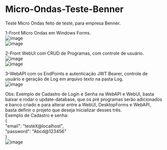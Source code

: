 # Micro-Ondas-Teste-Benner
Teste Micro Ondas feito de teste, para empresa Benner.


1-Front Micro Ondas em Windows Forms.</br>
![image](https://github.com/eutiagoportela/Micro-Ondas-Teste-Benner/assets/30733976/11297097-2c51-41d2-a21e-6cec9c855eba)</br>
![image](https://github.com/eutiagoportela/Micro-Ondas-Teste-Benner/assets/30733976/7f7f9dc3-7a59-4980-aa82-41ab05c329fd)</br>


2-Front WebUI com CRUD de Programas, com controle de usuário.</br>
![image](https://github.com/eutiagoportela/Micro-Ondas-Teste-Benner/assets/30733976/35dd9fac-eefe-41a7-a7a7-0d367292a951)</br>
![image](https://github.com/eutiagoportela/Micro-Ondas-Teste-Benner/assets/30733976/5d317089-b976-439e-a397-f35ec47f6771)</br>

3-WebAPI com os EndPoints e autenticação JWT Bearer, controle de usuário e geração de Log em arquivo texto na pasta Log.</br>
![image](https://github.com/eutiagoportela/Micro-Ondas-Teste-Benner/assets/30733976/b5c07030-095b-4af6-8d35-502984ea95a8)</br>


Obs: Exemplo de Cadastro de Login e Senha na WebAPI e WebUI, basta baixar e rodar o update-database, que os pré programas serão adicionados e banco criado e para alterar entre a WebUI, DesktopForms e WebAPI, basta definir o projeto que deseja inicializar desses três.</br>
Exemplo de Cadastro e senha:</br>
{</br>
  "email": "testeX@localhost",</br>
  "password": "Abcd@123456"</br>
}</br>
![image](https://github.com/eutiagoportela/Micro-Ondas-Teste-Benner/assets/30733976/9b13a3b0-cc10-42ac-9d06-acc7c8f23213)


